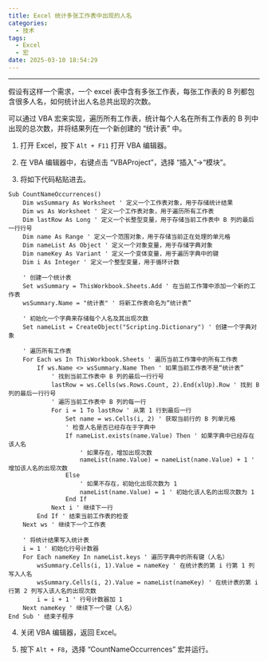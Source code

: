 ```yaml
---
title: Excel 统计多张工作表中出现的人名
categories:
  - 技术
tags:
  - Excel
  - 宏
date: 2025-03-10 18:54:29
---
```


---

假设有这样一个需求，一个 excel 表中含有多张工作表，每张工作表的 B 列都包含很多人名，如何统计出人名总共出现的次数。

可以通过 VBA 宏来实现，遍历所有工作表，统计每个人名在所有工作表的 B 列中出现的总次数，并将结果列在一个新创建的 “统计表” 中。

1. 打开 Excel，按下 `Alt + F11` 打开 VBA 编辑器。

2. 在 VBA 编辑器中，右键点击 “VBAProject”，选择 “插入”->“模块”。

3. 将如下代码粘贴进去。

<!-- more -->

```VB
Sub CountNameOccurrences()
    Dim wsSummary As Worksheet ' 定义一个工作表对象，用于存储统计结果
    Dim ws As Worksheet ' 定义一个工作表对象，用于遍历所有工作表
    Dim lastRow As Long ' 定义一个长整型变量，用于存储当前工作表中 B 列的最后一行行号
    Dim name As Range ' 定义一个范围对象，用于存储当前正在处理的单元格
    Dim nameList As Object ' 定义一个对象变量，用于存储字典对象
    Dim nameKey As Variant ' 定义一个变体变量，用于遍历字典中的键
    Dim i As Integer ' 定义一个整型变量，用于循环计数

    ' 创建一个统计表
    Set wsSummary = ThisWorkbook.Sheets.Add ' 在当前工作簿中添加一个新的工作表
    wsSummary.Name = "统计表" ' 将新工作表命名为“统计表”

    ' 初始化一个字典来存储每个人名及其出现次数
    Set nameList = CreateObject("Scripting.Dictionary") ' 创建一个字典对象

    ' 遍历所有工作表
    For Each ws In ThisWorkbook.Sheets ' 遍历当前工作簿中的所有工作表
        If ws.Name <> wsSummary.Name Then ' 如果当前工作表不是“统计表”
            ' 找到当前工作表中 B 列的最后一行行号
            lastRow = ws.Cells(ws.Rows.Count, 2).End(xlUp).Row ' 找到 B 列的最后一行行号
            ' 遍历当前工作表中 B 列的每一行
            For i = 1 To lastRow ' 从第 1 行到最后一行
                Set name = ws.Cells(i, 2) ' 获取当前行的 B 列单元格
                ' 检查人名是否已经存在于字典中
                If nameList.exists(name.Value) Then ' 如果字典中已经存在该人名
                    ' 如果存在，增加出现次数
                    nameList(name.Value) = nameList(name.Value) + 1 ' 增加该人名的出现次数
                Else
                    ' 如果不存在，初始化出现次数为 1
                    nameList(name.Value) = 1 ' 初始化该人名的出现次数为 1
                End If
            Next i ' 继续下一行
        End If ' 结束当前工作表的检查
    Next ws ' 继续下一个工作表

    ' 将统计结果写入统计表
    i = 1 ' 初始化行号计数器
    For Each nameKey In nameList.keys ' 遍历字典中的所有键（人名）
        wsSummary.Cells(i, 1).Value = nameKey ' 在统计表的第 i 行第 1 列写入人名
        wsSummary.Cells(i, 2).Value = nameList(nameKey) ' 在统计表的第 i 行第 2 列写入该人名的出现次数
        i = i + 1 ' 行号计数器加 1
    Next nameKey ' 继续下一个键（人名）
End Sub ' 结束子程序
```

4. 关闭 VBA 编辑器，返回 Excel。

5. 按下 `Alt + F8`，选择 “CountNameOccurrences” 宏并运行。
